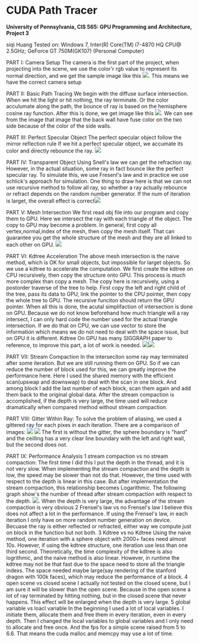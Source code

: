 CUDA Path Tracer
================

**University of Pennsylvania, CIS 565: GPU Programming and Architecture, Project 3**

siqi Huang Tested on: Windows 7, Inter(R) Core(TM) i7-4870 HQ CPU@ 2.5GHz; GeForce GT 750M(GK107) (Personal Computer)

PART I: Camera Setup
The camera is the first part of the project, when projecting into the scene, we use the color'r rgb value to represent its normal direction, and we get the sample image like this ![](img/sample.png). This means we have the correct camera setup

PART II: Basic Path Tracing
We begin with the diffuse surface intersection. When we hit the light or hit nothing, the ray terminate. Or the color acculumate along the path, the bounce of ray is based on the hemisphere cosine ray function. After this is done, we get image like this ![](img/withoutGitter.png). We can see from the image that image that the back wall have fuse color on the two side because of the color of the side walls.

PART III: Perfect Specular Object
The perfect specular object follow the mirror reflection rule If we hit a perfect specular object, we accumate its color and directly rebounce the ray. ![](img/basic1.png)

PART IV: Transparent Object
Using Snell's law we can get the refraction ray. However, in the actual situation, some ray in fact bounce like the perfect specular ray. To simulate this, we use Fresenl's law and in practice we use schlick's approach for simulation. One thing to draw here is that we can not use recursive method to follow all ray, so whether a ray actually rebounce or refract depends on the random number generator. If the num of iteration is larget, the overall effect is correct![](img/ball1.png)

PART V: Mesh Intersection
We first read obj file into our program and copy them to GPU. Here we intersect the ray with each triangle of the object. The copy to GPU may become a problem. In general, first copy all vertex,normal,index of the mesh, then copy the mesh itself. That can guarantee you get the whole structure of the mesh and they are all linked to each other on GPU. ![](img/bunny1.png)

PART VI:  Kdtree Acceleration
The above mesh intersection is the naive method, which is OK for small objects, but impossible for larget objects. So we use a kdtree to accelerate the computation. We first create the kdtree on CPU recursively, then copy the structure onto GPU. This process is much more complex than copy a mesh. The copy here is recursively, using a postorder traverse of the tree to help. First copy the left and right child of the tree, pass its data to GPU, link the pointer to the CPU pointer, then copy the whole tree to GPU. The recursive funciton should return the GPU pointer. When all this is done, the acutal simplifaction of intersection is done on GPU. Because we do not know beforehand how much triangle will a ray intersect, I can only hard code the number used for the actual triangle intersection. If we do that on CPU, we can use vector to store the information which means we do not need to deal with the space issue, but on GPU it is different. Kdtree On GPU has many SIGGRAPH paper to reference, to improve this part, a lot of work is needed.
![](img/dragon1.png)![](img/dragon3.png)

PART VII: Stream Compaction
In the interseciton some ray may terminated after some iteration. But we are still running them on GPU. So if we can reduce the number of block used for this, we can greatly improve the performance here. Here I used the shared memory with the efficient scan(upswap and downswap) to deal with the scan in one block. And among block I add the last number of each block, scan them again and add them back to the original global data. After the stream compaction is accomplished, if the depth is very large, the time used will reduce dramatically when compared method without stream compaction.

PART VIII: Gitter Within Ray:
To solve the problem of aliasing, we used a gittered ray for each pixes in each iteration.
There are a comparison of images:
![](img/withoutGitter.png)
![](img/withGitter.png)
The first is without the gitter, the sphere boundary is "hard" and the ceilling has a very clear line boundary with the left and right wall, but the second does not.

PART IX: Performance Analysis
  1 stream compaction vs no stream compaction:
    The first time I did this I put the depth in the thread, and it is not very slow. When implementing the stream compaction and the depth is low, the speed may be slower than not do that. However, the time used with respect to the depth is linear in this case. But after implementation the stream compaction, this relationship becomes Logarithmic. The following graph show's the number of thread after stream compaction with respect to the depth. ![](img/iter-thread.png).
    When the depth is very large, the advantage of the stream compaction is very obvious
  2 Frensel's law vs no Frensel's law
    I believe this does not affect a lot in the performance. If using the Frensel's law, in each iteration I only have on more random number generation on device. Becuase the ray is either reflected or refracted, either way we compute just on block in the function but not both.
  3 Kdtree vs no Kdtree
    Using the naive method, one iteration with a sphere object with 2000+ faces need almost 10s. However, if using the kdtree structure, one iteration use less than one third second. Theoretically, the time complexity of the kdtree is also logrithmic, and the naive method is also linear. However, in runtime the kdtree may not be that fast due to the space need to store all the triangle indexs. The space needed maybe large(say rendering of the stanford dragon with 100k faces), which may reduce the performance of a block.
  4 open scene vs closed scene
    I actually not tested on the closed scene, but I am sure it will be slower than the open scene. Because in the open scene a lot of ray terminated by hitting nothing, but in the closed scene that never happens. This effect will be enlarged when the depth is very large.
  5 global variable vs loacl variable
    In the beginning I used a lot of local variables. I initiate them, allocate them and free them in every iteration, even in every depth. Then I changed the local variables to global variables and I only need to allocate and free once. And the fps for a simple scene raised from 5 to 6.6. That means the cuda malloc and memcpy may use a lot of time.
